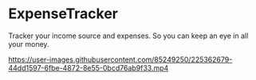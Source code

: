 # ExpenseTracker
Tracker your income source and expenses. So you can keep an eye in all your money.

https://user-images.githubusercontent.com/85249250/225362679-44dd1597-6fbe-4872-8e55-0bcd76ab9f33.mp4
